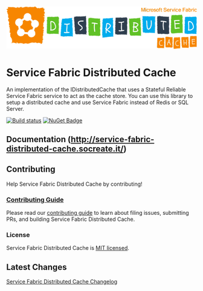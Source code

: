# [![Service Fabric Distributed Cache](./assets/microsoft-service-fabric-distributed-cache.png)](./assets/microsoft-service-fabric-distributed-cache.png)

# Service Fabric Distributed Cache
An implementation of the IDistributedCache that uses a Stateful Reliable Service Fabric service to act as the cache store. You can use this library to setup a distributed cache and use Service Fabric instead of Redis or SQL Server.

[![Build status](https://dev.azure.com/SoCreate/Service%20Fabric%20Distributed%20Cache/_apis/build/status/Service%20Fabric%20Distributed%20Cache)](https://dev.azure.com/SoCreate/Service%20Fabric%20Distributed%20Cache/_build/latest?definitionId=4)
[![NuGet Badge](https://buildstats.info/nuget/SoCreate.Extensions.Caching.ServiceFabric)](https://www.nuget.org/packages/SoCreate.Extensions.Caching.ServiceFabric/)

## Documentation (<http://service-fabric-distributed-cache.socreate.it/>)

## Contributing

Help Service Fabric Distributed Cache by contributing!

### [Contributing Guide](./CONTRIBUTING.md)

Please read our [contributing guide](./CONTRIBUTING.md) to learn about filing issues, submitting PRs, and building
Service Fabric Distributed Cache.

### License

Service Fabric Distributed Cache is [MIT licensed](./LICENSE).

## Latest Changes

[Service Fabric Distributed Cache Changelog](./CHANGELOG.md)
